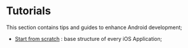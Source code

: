 # Tutorials
This section contains tips and guides to enhance Android development;

- [Start from scratch](https://github.com/FabrizioCaldarelli/iOS-Cookbook/blob/master/Topics/Tutorials/Start%20from%20scratch.md) : base structure of every iOS Application;

